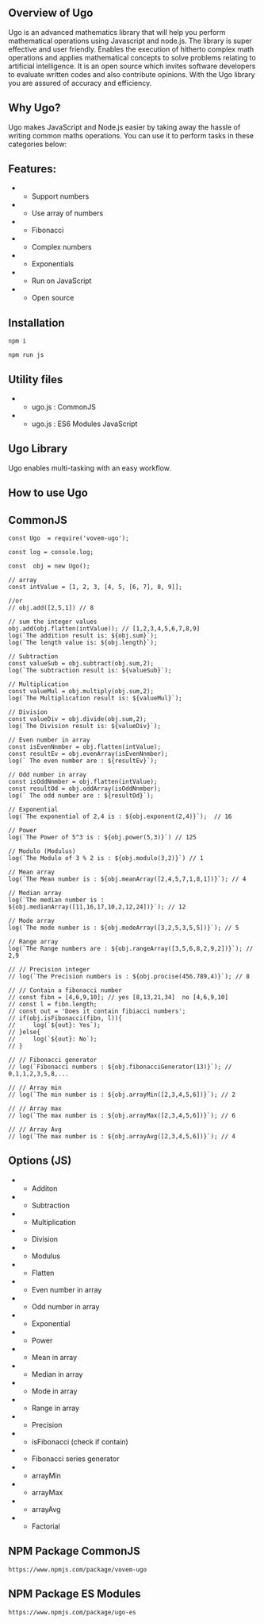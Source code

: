 ## Overview of Ugo

Ugo is an advanced mathematics library that will help you perform mathematical operations using Javascript and node.js. The library is super effective and user friendly. Enables the execution of hitherto complex math operations and applies mathematical concepts to solve problems relating to artificial intelligence. It is an open source which invites software developers to evaluate written codes and also contribute opinions. With the Ugo library you are assured of accuracy and efficiency.

## Why Ugo?

Ugo makes JavaScript and Node.js easier by taking away the hassle of writing common maths operations. You can use it to perform tasks in these categories below:

## Features:

- - Support numbers
- - Use array of numbers
- - Fibonacci
- - Complex numbers
- - Exponentials
- - Run on JavaScript
- - Open source

## Installation

```
npm i
```

```
npm run js
```

## Utility files

- - ugo.js : CommonJS
- - ugo.js : ES6 Modules JavaScript

## Ugo Library

Ugo enables multi-tasking with an easy workflow.

## How to use Ugo

## CommonJS

```
const Ugo  = require('vovem-ugo');

const log = console.log;

const  obj = new Ugo();

// array
const intValue = [1, 2, 3, [4, 5, [6, 7], 8, 9]];

//or
// obj.add([2,5,1]) // 8

// sum the integer values
obj.add(obj.flatten(intValue)); // [1,2,3,4,5,6,7,8,9]
log(`The addition result is: ${obj.sum}`);
log(`The length value is: ${obj.length}`);

// Subtraction
const valueSub = obj.subtract(obj.sum,2);
log(`The subtraction result is: ${valueSub}`);

// Multiplication
const valueMul = obj.multiply(obj.sum,2);
log(`The Multiplication result is: ${valueMul}`);

// Division
const valueDiv = obj.divide(obj.sum,2);
log(`The Division result is: ${valueDiv}`);

// Even number in array
const isEvenNnmber = obj.flatten(intValue);
const resultEv = obj.evenArray(isEvenNnmber);
log(` The even number are : ${resultEv}`);

// Odd number in array
const isOddNnmber = obj.flatten(intValue);
const resultOd = obj.oddArray(isOddNnmber);
log(` The odd number are : ${resultOd}`);

// Exponential
log(`The exponential of 2,4 is : ${obj.exponent(2,4)}`);  // 16

// Power
log(`The Power of 5^3 is : ${obj.power(5,3)}`) // 125

// Modulo (Modulus)
log(`The Modulo of 3 % 2 is : ${obj.modulo(3,2)}`) // 1

// Mean array
log(`The Mean number is : ${obj.meanArray([2,4,5,7,1,8,1])}`); // 4

// Median array
log(`The median number is : ${obj.medianArray([11,16,17,10,2,12,24])}`); // 12

// Mode array
log(`The mode number is : ${obj.modeArray([3,2,5,3,5,5])}`); // 5

// Range array
log(`The Range numbers are : ${obj.rangeArray([3,5,6,8,2,9,2])}`); // 2,9

// // Precision integer
// log(`The Precision numbers is : ${obj.procise(456.789,4)}`); // 8

// // Contain a fibonacci number
// const fibn = [4,6,9,10]; // yes [8,13,21,34]  no [4,6,9,10]
// const l = fibn.length;
// const out = 'Does it contain fibiacci numbers';
// if(obj.isFibonacci(fibn, l)){
//     log(`${out}: Yes`);
// }else{
//     log(`${out}: No`);
// }

// // Fibonacci generator
// log(`Fibonacci numbers : ${obj.fibonacciGenerator(13)}`); // 0,1,1,2,3,5,8,...

// // Array min
// log(`The min number is : ${obj.arrayMin([2,3,4,5,6])}`); // 2

// // Array max
// log(`The max number is : ${obj.arrayMax([2,3,4,5,6])}`); // 6

// // Array Avg
// log(`The max number is : ${obj.arrayAvg([2,3,4,5,6])}`); // 4

```

## Options (JS)

- - Additon
- - Subtraction
- - Multiplication
- - Division
- - Modulus
- - Flatten
- - Even number in array
- - Odd number in array
- - Exponential
- - Power
- - Mean in array
- - Median in array
- - Mode in array
- - Range in array
- - Precision
- - isFibonacci (check if contain)
- - Fibonacci series generator
- - arrayMin
- - arrayMax
- - arrayAvg
- - Factorial

## NPM Package CommonJS

```
https://www.npmjs.com/package/vovem-ugo

```

## NPM Package ES Modules

```
https://www.npmjs.com/package/ugo-es

```
